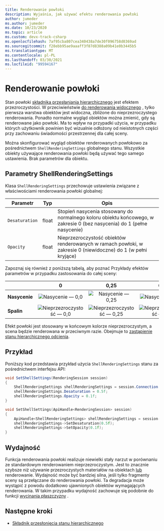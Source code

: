 ```yaml
---
title: Renderowanie powłoki
description: Wyjaśnia, jak używać efektu renderowania powłoki
author: jumeder
ms.author: jumeder
ms.date: 10/23/2020
ms.topic: article
ms.custom: devx-track-csharp
ms.openlocfilehash: 7af95cba807cea340438a7de30f096758d0369ad
ms.sourcegitcommit: f28ebb95ae9aaaff3f87d8388a09b41e0b3445b5
ms.translationtype: MT
ms.contentlocale: pl-PL
ms.lasthandoff: 03/30/2021
ms.locfileid: "99594167"
---
```

# <a name="shell-rendering"></a>Renderowanie powłoki

Stan powłoki [składnika przesłaniania hierarchicznego](../../overview/features/override-hierarchical-state.md) jest efektem przezroczystości. W przeciwieństwie [do renderowania widocznego](../../overview/features/override-hierarchical-state.md) , tylko pierwsza warstwa obiektów jest widoczna, zbliżone do nieprzezroczystego renderowania. Ponadto normalne wygląd obiektów można zmienić, gdy są renderowane jako powłoki. Ma to wpływ na przypadki użycia, w przypadku których użytkownik powinien być wizualnie odłożony od nieistotnych części przy zachowaniu świadomości przestrzennej dla całej sceny.

Można skonfigurować wygląd obiektów renderowanych powłokowo za pośrednictwem `ShellRenderingSettings` globalnego stanu. Wszystkie obiekty używające renderowania powłoki będą używać tego samego ustawienia. Brak parametrów dla obiektu.

## <a name="shellrenderingsettings-parameters"></a>Parametry ShellRenderingSettings

Klasa `ShellRenderingSettings` przechowuje ustawienia związane z właściwościami renderowania powłoki globalnej:

| Parametr      | Typ    | Opis                                             |
|----------------|---------|---------------------------------------------------------|
| `Desaturation` | float   | Stopień nasycenia stosowany do normalnego koloru obiektu końcowego, w zakresie 0 (bez nasycenia) do 1 (pełne nasycenie) |
| `Opacity`      | float   | Nieprzezroczystość obiektów renderowanych w ramach powłoki, w zakresie 0 (niewidoczne) do 1 (w pełni kryjące) |

Zapoznaj się również z poniższą tabelą, aby poznać Przykłady efektów parametrów w przypadku zastosowania do całej sceny:

|                | 0 | 0,25 | 0,5 | 0,75 | 1.0 | 
|----------------|:-:|:----:|:---:|:----:|:---:|
| **Nasycenie** | ![Nasycenie — 0,0](./media/shell-desaturation-00.png) | ![Nasycenie — 0,25](./media/shell-desaturation-025.png) | ![Nasycenie — 0,5](./media/shell-desaturation-05.png) | ![Nasycenie — 0,75](./media/shell-desaturation-075.png) | ![Nasycenie — 1,0](./media/shell-desaturation-10.png) |
| **Spalin**      | ![Nieprzezroczystość — 0,0](./media/shell-opacity-00.png) | ![Nieprzezroczystość — 0,25](./media/shell-opacity-025.png) | ![Nieprzezroczystość — 0,5](./media/shell-opacity-05.png) | ![Nieprzezroczystość — 0,75](./media/shell-opacity-075.png) | ![Nieprzezroczystość — 1,0](./media/shell-opacity-10.png) |

Efekt powłoki jest stosowany w końcowym kolorze nieprzezroczystym, a scena będzie renderowana w przeciwnym razie. Obejmuje to [zastąpienie stanu hierarchicznego odcienia](../../overview/features/override-hierarchical-state.md).

## <a name="example"></a>Przykład

Poniższy kod przedstawia przykład użycia `ShellRenderingSettings` stanu za pośrednictwem interfejsu API:

```cs
void SetShellSettings(RenderingSession session)
{
    ShellRenderingSettings shellRenderingSettings = session.Connection.ShellRenderingSettings;
    shellRenderingSettings.Desaturation = 0.5f;
    shellRenderingSettings.Opacity = 0.1f;
}
```

```cpp
void SetShellSettings(ApiHandle<RenderingSession> session)
{
    ApiHandle<ShellRenderingSettings> shellRenderingSettings = session->Connection()->GetShellRenderingSettings();
    shellRenderingSettings->SetDesaturation(0.5f);
    shellRenderingSettings->SetOpacity(0.1f);
}
```

## <a name="performance"></a>Wydajność

Funkcja renderowania powłoki realizuje niewielki stały narzut w porównaniu ze standardowym renderowaniem nieprzezroczystym. Jest to znacznie szybsze niż używanie przezroczystych materiałów na obiektach [lub](../../overview/features/override-hierarchical-state.md) renderowanie. Wydajność może być bardziej silna, jeśli tylko fragmenty sceny są przełączane do renderowania powłoki. Ta degradacja może wystąpić z powodu dodatkowo ujawnionych obiektów wymagających renderowania. W takim przypadku wydajność zachowuje się podobnie do funkcji [wycinania płaszczyzny](../../overview/features/cut-planes.md) .

## <a name="next-steps"></a>Następne kroki

* [Składnik przesłonięcia stanu hierarchicznego](../../overview/features/override-hierarchical-state.md)